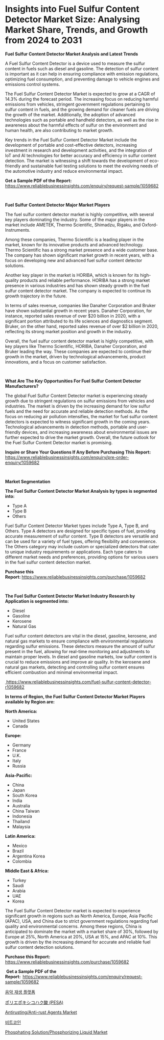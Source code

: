 <p><h1>Insights into Fuel Sulfur Content Detector Market Size: Analysing Market Share, Trends, and Growth from 2024 to 2031</h1></p><p><strong>Fuel Sulfur Content Detector Market Analysis and Latest Trends</strong></p>
<p><p>A Fuel Sulfur Content Detector is a device used to measure the sulfur content in fuels such as diesel and gasoline. The detection of sulfur content is important as it can help in ensuring compliance with emission regulations, optimizing fuel consumption, and preventing damage to vehicle engines and emissions control systems.</p><p>The Fuel Sulfur Content Detector Market is expected to grow at a CAGR of 14.3% during the forecast period. The increasing focus on reducing harmful emissions from vehicles, stringent government regulations pertaining to sulfur content in fuels, and the growing demand for cleaner fuels are driving the growth of the market. Additionally, the adoption of advanced technologies such as portable and handheld detectors, as well as the rise in awareness about the harmful effects of sulfur on the environment and human health, are also contributing to market growth.</p><p>Key trends in the Fuel Sulfur Content Detector Market include the development of portable and cost-effective detectors, increasing investment in research and development activities, and the integration of IoT and AI technologies for better accuracy and efficiency in sulfur content detection. The market is witnessing a shift towards the development of eco-friendly and sustainable fuel testing solutions to meet the evolving needs of the automotive industry and reduce environmental impact.</p></p>
<p><strong>Get a Sample PDF of the Report:&nbsp;</strong> <a href="https://www.reliablebusinessinsights.com/enquiry/request-sample/1059682">https://www.reliablebusinessinsights.com/enquiry/request-sample/1059682</a></p>
<p>&nbsp;</p>
<p><strong>Fuel Sulfur Content Detector Major Market Players</strong></p>
<p><p>The fuel sulfur content detector market is highly competitive, with several key players dominating the industry. Some of the major players in the market include AMETEK, Thermo Scientific, Shimadzu, Rigaku, and Oxford-Instruments.</p><p>Among these companies, Thermo Scientific is a leading player in the market, known for its innovative products and advanced technology. Thermo Scientific has a strong market presence and a wide customer base. The company has shown significant market growth in recent years, with a focus on developing new and advanced fuel sulfur content detector solutions.</p><p>Another key player in the market is HORIBA, which is known for its high-quality products and reliable performance. HORIBA has a strong market presence in various industries and has shown steady growth in the fuel sulfur content detector market. The company is expected to continue its growth trajectory in the future.</p><p>In terms of sales revenue, companies like Danaher Corporation and Bruker have shown substantial growth in recent years. Danaher Corporation, for instance, reported sales revenue of over $20 billion in 2020, with a significant portion attributed to its life sciences and diagnostics segment. Bruker, on the other hand, reported sales revenue of over $2 billion in 2020, reflecting its strong market position and growth in the industry.</p><p>Overall, the fuel sulfur content detector market is highly competitive, with key players like Thermo Scientific, HORIBA, Danaher Corporation, and Bruker leading the way. These companies are expected to continue their growth in the market, driven by technological advancements, product innovations, and a focus on customer satisfaction.</p></p>
<p>&nbsp;</p>
<p><strong>What Are The Key Opportunities For Fuel Sulfur Content Detector Manufacturers?</strong></p>
<p><p>The global Fuel Sulfur Content Detector market is experiencing steady growth due to stringent regulations on sulfur emissions from vehicles and industries. The market is driven by the increasing demand for low sulfur fuels and the need for accurate and reliable detection methods. As the focus on reducing air pollution intensifies, the market for fuel sulfur content detectors is expected to witness significant growth in the coming years. Technological advancements in detection methods, portable and user-friendly devices, and increasing awareness about environmental issues are further expected to drive the market growth. Overall, the future outlook for the Fuel Sulfur Content Detector market is promising.</p></p>
<p><strong>Inquire or Share Your Questions If Any Before Purchasing This Report:</strong> <a href="https://www.reliablebusinessinsights.com/enquiry/pre-order-enquiry/1059682">https://www.reliablebusinessinsights.com/enquiry/pre-order-enquiry/1059682</a></p>
<p>&nbsp;</p>
<p><strong>Market Segmentation</strong></p>
<p><strong>The Fuel Sulfur Content Detector Market Analysis by types is segmented into:</strong></p>
<p><ul><li>Type A</li><li>Type B</li><li>Others</li></ul></p>
<p><p>Fuel Sulfur Content Detector Market types include Type A, Type B, and Others. Type A detectors are designed for specific types of fuel, providing accurate measurement of sulfur content. Type B detectors are versatile and can be used for a variety of fuel types, offering flexibility and convenience. The Others category may include custom or specialized detectors that cater to unique industry requirements or applications. Each type caters to different market needs and preferences, providing options for various users in the fuel sulfur content detection market.</p></p>
<p><strong>Purchase this Report:&nbsp;</strong><a href="https://www.reliablebusinessinsights.com/purchase/1059682">https://www.reliablebusinessinsights.com/purchase/1059682</a></p>
<p>&nbsp;</p>
<p><strong>The Fuel Sulfur Content Detector Market Industry Research by Application is segmented into:</strong></p>
<p><ul><li>Diesel</li><li>Gasoline</li><li>Kerosene</li><li>Natural Gas</li></ul></p>
<p><p>Fuel sulfur content detectors are vital in the diesel, gasoline, kerosene, and natural gas markets to ensure compliance with environmental regulations regarding sulfur emissions. These detectors measure the amount of sulfur present in the fuel, allowing for real-time monitoring and adjustments to maintain proper levels. In diesel and gasoline markets, low sulfur content is crucial to reduce emissions and improve air quality. In the kerosene and natural gas markets, detecting and controlling sulfur content ensures efficient combustion and minimal environmental impact.</p></p>
<p><a href="https://www.reliablebusinessinsights.com/fuel-sulfur-content-detector-r1059682">&nbsp;https://www.reliablebusinessinsights.com/fuel-sulfur-content-detector-r1059682</a></p>
<p><strong>In terms of Region, the Fuel Sulfur Content Detector Market Players available by Region are:</strong></p>
<p>
    <p> <strong> North America: </strong>
        <ul>
            <li>United States</li>
            <li>Canada</li>
        </ul>
        </p> 
    <p> <strong> Europe: </strong>
        <ul>
            <li>Germany</li>
            <li>France</li>
            <li>U.K.</li>
            <li>Italy</li>
            <li>Russia</li>
        </ul>
        </p> 
    <p> <strong> Asia-Pacific: </strong>
        <ul>
            <li>China</li>
            <li>Japan</li>
            <li>South Korea</li>
            <li>India</li>
            <li>Australia</li>
            <li>China Taiwan</li>
            <li>Indonesia</li>
            <li>Thailand</li>
            <li>Malaysia</li>
        </ul>
        </p> 
    <p> <strong> Latin America: </strong>
        <ul>
            <li>Mexico</li>
            <li>Brazil</li>
            <li>Argentina Korea</li>
            <li>Colombia</li>
        </ul>
        </p> 
    <p> <strong> Middle East & Africa: </strong>
        <ul>
            <li>Turkey</li>
            <li>Saudi</li>
            <li>Arabia</li>
            <li>UAE</li>
            <li>Korea</li>
        </ul>
    </p>
    </p>
<p><p>The Fuel Sulfur Content Detector market is expected to experience significant growth in regions such as North America, Europe, Asia Pacific (APAC), USA, and China due to strict government regulations regarding fuel quality and environmental concerns. Among these regions, China is anticipated to dominate the market with a market share of 30%, followed by Europe at 25%, North America at 20%, USA at 15%, and APAC at 10%. This growth is driven by the increasing demand for accurate and reliable fuel sulfur content detection solutions.</p></p>
<p><strong>Purchase this Report: </strong><a href="https://www.reliablebusinessinsights.com/purchase/1059682">https://www.reliablebusinessinsights.com/purchase/1059682</a></p>
<p>&nbsp;<strong>Get a Sample PDF of the Report:&nbsp;&nbsp;</strong><a href="https://www.reliablebusinessinsights.com/enquiry/request-sample/1059682">https://www.reliablebusinessinsights.com/enquiry/request-sample/1059682</a></p>
<p><strong></strong></p>
<p><p><a href="https://github.com/lzuwsfreyoq70/Market-Research-Report-List-2/blob/main/750438383784.md">음악 재생 플랫폼</a></p><p><a href="https://github.com/HershelKris/Market-Research-Report-List-1/blob/main/921067991759.md">ポリエポキシコハク酸 (PESA)</a></p><p><a href="https://github.com/gamblestampleyjenny50m5sl6/Market-Research-Report-List-2/blob/main/antirustinganti-rust-agents-market.md">Antirusting/Anti-rust Agents Market</a></p><p><a href="https://github.com/TrevorKruvalis5678/Market-Research-Report-List-2/blob/main/755527383785.md">비트코인</a></p><p><a href="https://github.com/nicholepatriciadoylenwnrjr0/Market-Research-Report-List-2/blob/main/phosphating-solutionphosphorizing-liquid-market.md">Phosphating Solution/Phosphorizing Liquid Market</a></p></p>